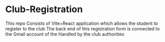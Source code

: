 # Club-Registration
This repo Consists of Vite+React  application which allows the student to register to the club
The back end of this registration form is connected to the Gmail account of the Handled by the club authorities
